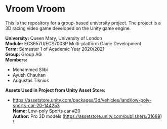 # Vroom Vroom

This is the repository for a group-based university project. The project is a 3D racing video game developed on the Unity game engine.

**University:** Queen Mary, University of London \
**Module:** ECS657U/ECS7003P Multi-platform Game Development \
**Term:** Semester 1 of Academic Year 2020/2021 \
**Group:** Group AG \
**Members:**
- Mohammed Slibi
- Ayush Chauhan
- Augustas Tiknius

**Assets Used in Project from Unity Asset Store:**
- https://assetstore.unity.com/packages/3d/vehicles/land/low-poly-sports-car-20-144253 \
  **Name:** Low-poly Sports car #20 \
  **Author:** Pro 3D models (https://assetstore.unity.com/publishers/31689) \
